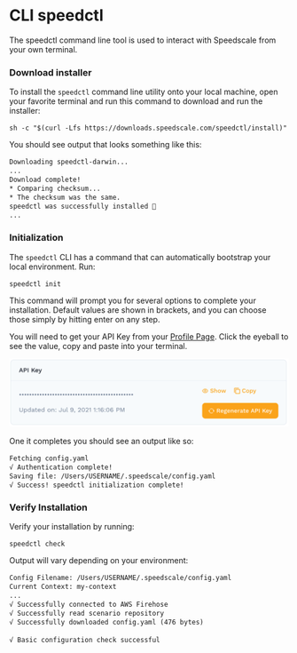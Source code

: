 
# CLI speedctl

The speedctl command line tool is used to interact with Speedscale from your
own terminal.

### Download installer

To install the `speedctl` command line utility onto your local machine, open your favorite terminal and run this command to download and run the installer:

```
sh -c "$(curl -Lfs https://downloads.speedscale.com/speedctl/install)"
```

You should see output that looks something like this:

```
Downloading speedctl-darwin...
...
Download complete!
* Comparing checksum...
* The checksum was the same.
speedctl was successfully installed 🎉
...
```

### Initialization <a href="#part-ii-run-speedctl-initialization" id="part-ii-run-speedctl-initialization"></a>

The `speedctl` CLI has a command that can automatically bootstrap your local environment. Run:

```
speedctl init
```

This command will prompt you for several options to complete your installation. Default values are shown in brackets, and you can choose those simply by hitting enter on any step.

You will need to get your API Key from your [Profile Page](https://app.speedscale.com/profile). Click the eyeball to see the value, copy and paste into your terminal.

![](./ScreenShot2021-08-13at10.56.03AM.png)

One it completes you should see an output like so:

```
Fetching config.yaml
√ Authentication complete!
Saving file: /Users/USERNAME/.speedscale/config.yaml
√ Success! speedctl initialization complete!
```

### Verify Installation

Verify your installation by running:

```
speedctl check
```

Output will vary depending on your environment:

```
Config Filename: /Users/USERNAME/.speedscale/config.yaml
Current Context: my-context
...
√ Successfully connected to AWS Firehose
√ Successfully read scenario repository
√ Successfully downloaded config.yaml (476 bytes)

√ Basic configuration check successful
```
